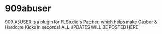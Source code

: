 # 909abuser
909 ABUSER is a plugin for FLStudio's Patcher, which helps make Gabber & Hardcore Kicks in seconds!
ALL UPDATES WILL BE POSTED HERE
